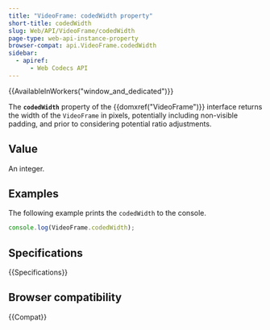 ```yaml
---
title: "VideoFrame: codedWidth property"
short-title: codedWidth
slug: Web/API/VideoFrame/codedWidth
page-type: web-api-instance-property
browser-compat: api.VideoFrame.codedWidth
sidebar:
  - apiref:
      - Web Codecs API
---
```


{{AvailableInWorkers("window_and_dedicated")}}

The **`codedWidth`** property of the {{domxref("VideoFrame")}} interface returns the width of the `VideoFrame` in pixels, potentially including non-visible padding, and prior to considering potential ratio adjustments.

## Value

An integer.

## Examples

The following example prints the `codedWidth` to the console.

```js
console.log(VideoFrame.codedWidth);
```

## Specifications

{{Specifications}}

## Browser compatibility

{{Compat}}
